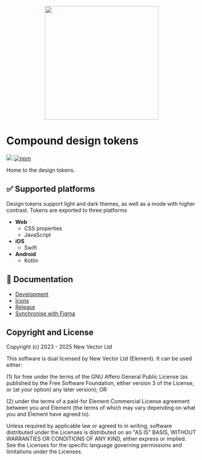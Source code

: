 <p align="center"><img src="https://compound.element.io/logo-readme.png" width="300" alt="" /></p>

# Compound design tokens

[![](https://img.shields.io/github/license/element-hq/compound)](https://github.com/element-hq/compound/blob/main/LICENSE)
[![npm](https://img.shields.io/npm/v/@vector-im/compound-design-tokens)](https://www.npmjs.com/package/@vector-im/compound-design-tokens)

Home to the design tokens.

## ✅ Supported platforms

Design tokens support light and dark themes, as well as a mode with higher contrast.
Tokens are exported to three platforms

- **Web**
  - CSS properties
  - JavaScript
- **iOS**
  - Swift
- **Android**
  - Kotlin

## 📗 Documentation

- [Development](./docs/development.md)
- [Icons](./docs/icons.md)
- [Release](./docs/release.md)
- [Synchronise with Figma](https://compound.element.io/?path=/docs/design-get-started--docs)

## Copyright and License

Copyright (c) 2023 - 2025 New Vector Ltd

This software is dual licensed by New Vector Ltd (Element). It can be used either:

(1) for free under the terms of the GNU Affero General Public License (as published by the Free Software Foundation, either version 3 of the License, or (at your option) any later version); OR

(2) under the terms of a paid-for Element Commercial License agreement between you and Element (the terms of which may vary depending on what you and Element have agreed to).

Unless required by applicable law or agreed to in writing, software distributed under the Licenses is distributed on an "AS IS" BASIS, WITHOUT WARRANTIES OR CONDITIONS OF ANY KIND, either express or implied. See the Licenses for the specific language governing permissions and limitations under the Licenses.
